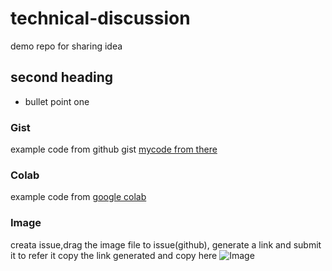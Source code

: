 # technical-discussion
demo repo for sharing idea

## second heading
* bullet point one

### Gist
example code from  github gist [mycode from there](https://gist.github.com/shirleygan25/7a88da75f283081307dff226ea11f6ec) 

### Colab
example code from [google colab](https://colab.research.google.com/drive/118BVsDZ9MxnYz4PUy3SKNlh_004eKZp-?usp=sharing) 

### Image
creata issue,drag the image file to issue(github), generate a link and submit it
to refer it copy the link generated and copy here
![Image](https://github.com/user-attachments/assets/dfecd15a-5322-473d-ab05-552a06f71e9e)
